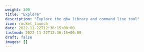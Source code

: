 ```yaml
---
weight: 300
title: "Explore"
description: "Explore the ghw library and command line tool"
icon: rocket_launch
date: 2022-11-22T12:36:15+00:00
lastmod: 2022-11-22T12:36:15+00:00
draft: false
images: []
---
```

